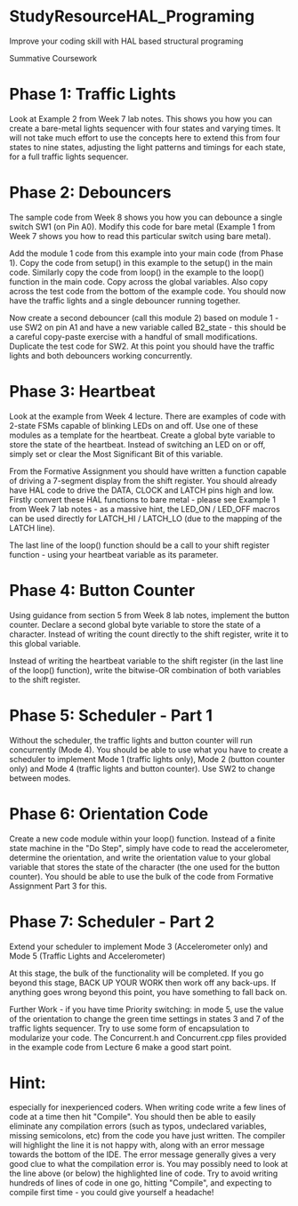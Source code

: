 # StudyResourceHAL_Programing
Improve your coding skill with HAL based structural programing 

Summative Coursework 

# Phase 1: Traffic Lights
Look at Example 2 from Week 7 lab notes. This shows you how you can create a bare-metal lights sequencer with four states and varying times. It will not take much effort to use the concepts here to extend this from four states to nine states, adjusting the light patterns and timings for each state, for a full traffic lights sequencer.

# Phase 2: Debouncers
The sample code from Week 8 shows you how you can debounce a single switch SW1 (on Pin A0). Modify this code for bare metal (Example 1 from Week 7 shows you how to read this particular switch using bare metal).

Add the module 1 code from this example into your main code (from Phase 1). Copy the code from setup() in this example to the setup() in the main code. Similarly copy the code from loop() in the example to the loop() function in the main code. Copy across the global variables. Also copy across the test code from the bottom of the example code. You should now have the traffic lights and a single debouncer running together.

Now create a second debouncer (call this module 2) based on module 1 - use SW2 on pin A1 and have a new variable called B2_state - this should be a careful copy-paste exercise with a handful of small modifications. Duplicate the test code for SW2. At this point you should have the traffic lights and both debouncers working concurrently.

# Phase 3: Heartbeat
Look at the example from Week 4 lecture. There are examples of code with 2-state FSMs capable of blinking LEDs on and off. Use one of these modules as a template for the heartbeat. Create a global byte variable to store the state of the heartbeat. Instead of switching an LED on or off, simply set or clear the Most Significant Bit of this variable.

From the Formative Assignment you should have written a function capable of driving a 7-segment display from the shift register. You should already have HAL code to drive the DATA, CLOCK and LATCH pins high and low. Firstly convert these HAL functions to bare metal - please see Example 1 from Week 7 lab notes - as a massive hint, the LED_ON / LED_OFF macros can be used directly for LATCH_HI / LATCH_LO (due to the mapping of the LATCH line).   

The last line of the loop() function should be a call to your shift register function - using your heartbeat variable as its parameter. 

# Phase 4: Button Counter
Using guidance from section 5 from Week 8 lab notes, implement the button counter. Declare a second global byte variable to store the state of a character. Instead of writing the count directly to the shift register, write it to this global variable.

Instead of writing the heartbeat variable to the shift register (in the last line of the loop() function), write the bitwise-OR combination of both variables to the shift register.

# Phase 5: Scheduler - Part 1
Without the scheduler, the traffic lights and button counter will run concurrently (Mode 4). You should be able to use what you have to create a scheduler to implement Mode 1 (traffic lights only), Mode 2 (button counter only) and Mode 4 (traffic lights and button counter). Use SW2 to change between modes.

# Phase 6: Orientation Code
Create a new code module within your loop() function. Instead of a finite state machine in the "Do Step", simply have code to read the accelerometer, determine the orientation, and write the orientation value to your global variable that stores the state of the character (the one used for the button counter). You should be able to use the bulk of the code from Formative Assignment Part 3 for this.

# Phase 7: Scheduler - Part 2
Extend your scheduler to implement Mode 3 (Accelerometer only) and Mode 5 (Traffic Lights and Accelerometer)

At this stage, the bulk of the functionality will be completed. If you go beyond this stage, BACK UP YOUR WORK then work off any back-ups. If anything goes wrong beyond this point, you have something to fall back on.

Further Work - if you have time
Priority switching: in mode 5, use the value of the orientation to change the green time settings in states 3 and 7 of the traffic lights sequencer.
Try to use some form of encapsulation to modularize your code. The Concurrent.h and Concurrent.cpp files provided in the example code from Lecture 6 make a good start point.
 
# Hint: 
especially for inexperienced coders. When writing code write a few lines of code at a time then hit "Compile". You should then be able to easily eliminate any compilation errors (such as typos, undeclared variables, missing semicolons, etc) from the code you have just written. The compiler will highlight the line it is not happy with, along with an error message towards the bottom of the IDE. The error message generally gives a very good clue to what the compilation error is. You may possibly need to look at the line above (or below) the highlighted line of code. Try to avoid writing hundreds of lines of code in one go, hitting "Compile", and expecting to compile first time - you could give yourself a headache!
 
